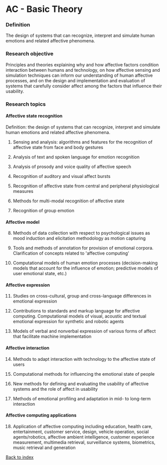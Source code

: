 # AC - Basic Theory

### Definition 
The design of systems that can recognize, interpret and simulate human emotions and related affective phenomena.

### Research objective
Principles and theories explaining why and how affective factors condition interaction between humans and technology, on how affective sensing and simulation techniques can inform our understanding of human affective processes, and on the design and implementation and evaluation of systems that carefully consider affect among the factors that influence their usability.

### Research topics

#### Affective state recognition

Definition: the design of systems that can recognize, interpret and simulate human emotions and related affective phenomena.

1. Sensing and analysis: algorithms and features for the recognition of affective state from face and body gestures

2. Analysis of text and spoken language for emotion recognition

3. Analysis of prosody and voice quality of affective speech

4. Recognition of auditory and visual affect bursts

5. Recognition of affective state from central and peripheral physiological measures

6. Methods for multi-modal recognition of affective state

7. Recognition of group emotion

#### Affective model

8. Methods of data collection with respect to psychological issues as mood induction and elicitation methodology as motion capturing

9. Tools and methods of annotation for provision of emotional corpora. Clarification of concepts related to 'affective computing'

10. Computational models of human emotion processes (decision-making models that account for the influence of emotion; predictive models of user emotional state, etc.)

#### Affective expression

11. Studies on cross-cultural, group and cross-language differences in emotional expression

12. Contributions to standards and markup language for affective computing. Computational models of visual, acoustic and textual emotional expression for synthetic and robotic agents

13. Models of verbal and nonverbal expression of various forms of affect that facilitate machine implementation

#### Affective interaction

14. Methods to adapt interaction with technology to the affective state of users

15. Computational methods for influencing the emotional state of people

16. New methods for defining and evaluating the usability of affective systems and the role of affect in usability

17. Methods of emotional profiling and adaptation in mid- to long-term interaction

#### Affective computing applications

18. Application of affective computing including education, health care, entertainment, customer service, design, vehicle operation, social agents/robotics, affective ambient intelligence, customer experience measurement, multimedia retrieval, surveillance systems, biometrics, music retrieval and generation

[Back to index](../README.md)
<!--stackedit_data:
eyJoaXN0b3J5IjpbMTg4NzE2OTU1OSwtODE4NzAyNDc4LDE0NT
gyNDY1NjEsODY2NzM1Mjg3LDk2MzM1OTk5MCwxNzM4MzA4Mzk1
XX0=
-->